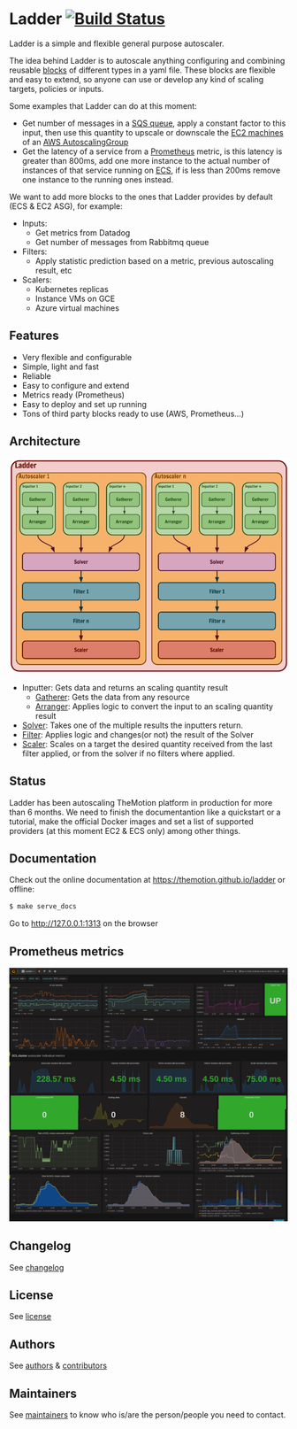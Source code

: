 # Ladder [![Build Status](https://travis-ci.org/themotion/ladder.svg?branch=master)](https://travis-ci.org/themotion/ladder)

Ladder is a simple and flexible general purpose autoscaler.

The idea behind Ladder is to autoscale anything configuring and combining reusable [blocks](https://themotion.github.io/ladder/concepts/blocks/) 
of different types in a yaml file. These blocks are flexible and easy to extend, so anyone can use or develop any kind of scaling targets, 
policies or inputs.

Some examples that Ladder can do at this moment:

* Get number of messages in a [SQS queue](https://aws.amazon.com/sqs/), apply a constant factor to this input, then use this quantity to upscale or downscale the [EC2 machines](http://docs.aws.amazon.com/AWSEC2/latest/UserGuide/Instances.html) of an [AWS AutoscalingGroup](http://docs.aws.amazon.com/autoscaling/latest/userguide/AutoScalingGroup.html)
* Get the latency of a service from a [Prometheus](https://prometheus.io/) metric, is this latency is greater than 800ms, add one more instance to the actual number of instances of that service running on [ECS](https://aws.amazon.com/ecs/),
if is less than 200ms remove one instance to the running ones instead.

We want to add more blocks to the ones that Ladder provides by default (ECS & EC2 ASG), for example:

* Inputs:
    * Get metrics from Datadog
    * Get number of messages from Rabbitmq queue
* Filters:
    * Apply statistic prediction based on a metric, previous autoscaling result, etc
* Scalers:
    * Kubernetes replicas
    * Instance VMs on  GCE
    * Azure virtual machines

## Features

* Very flexible and configurable
* Simple, light and fast
* Reliable
* Easy to configure and extend
* Metrics ready (Prometheus)
* Easy to deploy and set up running
* Tons of third party blocks ready to use (AWS, Prometheus...)

## Architecture

![](docs/static/img/architecture.png)


* Inputter: Gets data and returns an scaling quantity result
    * [Gatherer](https://themotion.github.io/ladder/blocks/gatherers/): Gets the data from any resource
    * [Arranger](https://themotion.github.io/ladder/blocks/arrangers/): Applies logic to convert the input to an scaling quantity result
* [Solver](https://themotion.github.io/ladder/blocks/solvers/): Takes one of the multiple results the inputters return.
* [Filter](https://themotion.github.io/ladder/blocks/filters/): Applies logic and changes(or not) the result of the Solver
* [Scaler](https://themotion.github.io/ladder/blocks/scalers/): Scales on a target the desired quantity received from the last filter applied, or from the solver if no filters where applied.


## Status

Ladder has been autoscaling TheMotion platform in production for more than 6 months. We need to finish
the documentantion like a quickstart or a tutorial, make the official Docker images and set a list of
supported providers (at this moment EC2 & ECS only) among other things.

## Documentation

Check out the online documentation at https://themotion.github.io/ladder or offline:

```bash
$ make serve_docs
```

Go to http://127.0.0.1:1313 on the browser

## Prometheus metrics

![](docs/static/img/grafana.png)

## Changelog

See [changelog](CHANGELOG.md)

## License

See [license](LICENSE)


## Authors

See [authors](AUTHORS) & [contributors](CONTRIBUTORS)

## Maintainers
See [maintainers](MAINTAINERS.md) to know who is/are the person/people you need to contact.
